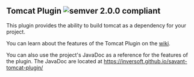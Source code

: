 ## Tomcat Plugin ![semver 2.0.0 compliant](http://img.shields.io/badge/semver-2.0.0-brightgreen.svg?style=flat-square)

This plugin provides the ability to build tomcat as a dependency for your project.

You can learn about the features of the Tomcat Plugin on the [wiki](https://github.com/inversoft/savant-tomcat-plugin/wiki/Home).

You can also use the project's JavaDoc as a reference for the features of the plugin. The JavaDoc are located at https://inversoft.github.io/savant-tomcat-plugin/

